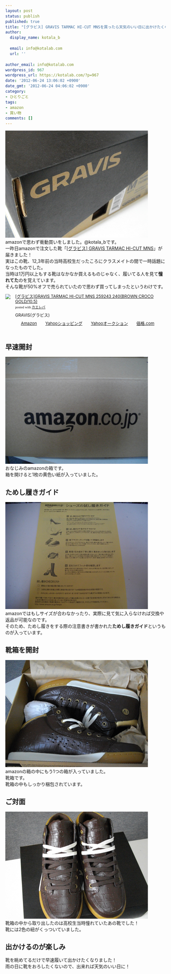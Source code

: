 ```yaml
---
layout: post
status: publish
published: true
title: "[グラビス] GRAVIS TARMAC HI-CUT MNSを買ったら天気のいい日に出かけたくなった！"
author:
  display_name: kotala_b

  email: info@kotalab.com
  url: ''

author_email: info@kotalab.com
wordpress_id: 967
wordpress_url: https://kotalab.com/?p=967
date: '2012-06-24 13:06:02 +0900'
date_gmt: '2012-06-24 04:06:02 +0900'
category:
- ひとりごと
tags:
- amazon
- 買い物
comments: []
---
```

<p><a href="/wp-content/uploads/shoes_120624_03.jpg" target="_blank"><img src="/wp-content/uploads/shoes_120624_03.jpg" alt="" title="shoes_120624_03" width="448" height="336" class="alignnone size-full wp-image-971" /></a><br />
amazonで思わず衝動買いをしました。@kotala_bです。<br />
一昨日amazonで注文した靴「<a href="https://www.amazon.co.jp/gp/search?keywords=GRAVIS%20TARMAC%20HI-CUT%20MNS&__mk_ja_JP=%83J%83%5E%83J%83i&tag=same-22" title="[グラビス]GRAVIS TARMAC HI-CUT MNS" target="_blank">[グラビス] GRAVIS TARMAC HI-CUT MNS</a>」が届きました！<br />
実はこの靴、12,3年前の当時高校生だったころにクラスメイトの間で一時話題になったものでした。<br />
当時は1万円以上もする靴はなかなか買えるものじゃなく、履いてる人を見て<strong>憧れてた</strong>のを覚えています。<br />
そんな靴が50%オフで売られていたので思わず買ってしまったというわけです。<br />
</p>
<!--more-->
<div class="kaerebalink-box" style="text-align:left;padding-bottom:20px;font-size:small;/zoom: 1;overflow: hidden;">
<div class="kaerebalink-image" style="float:left;margin:0 15px 10px 0;"><a href="https://www.amazon.co.jp/exec/obidos/ASIN/B005D5QBD2/same-22/ref=nosim/" rel="nofollow" target="_blank"><img src="https://images-fe.ssl-images-amazon.com/images/I/519RRBIGoxL._SL160_.jpg" style="border: none;" /></a></div>
<div class="kaerebalink-info" style="line-height:120%;/zoom: 1;overflow: hidden;">
<div class="kaerebalink-name" style="margin-bottom:10px;line-height:120%"><a href="https://www.amazon.co.jp/exec/obidos/ASIN/B005D5QBD2/same-22/ref=nosim/" rel="nofollow" target="_blank">[グラビス]GRAVIS TARMAC HI-CUT MNS 259243  240(BROWN CROCO GOLD/10.5)</a>
<div class="kaerebalink-powered-date" style="font-size:8pt;margin-top:5px;font-family:verdana;line-height:120%">posted with <a href="https://kaereba.com" target="_blank">カエレバ</a></div>
</div>
<div class="kaerebalink-detail" style="margin-bottom:5px;"> GRAVIS(グラビス)     </div>
<div class="kaerebalink-link1" style="margin-top:10px;">
<div class="shoplinkamazon" style="display:inline;margin-right:5px;background: url('https://img.yomereba.com/tam_k_01.gif') 0 0 no-repeat;padding: 2px 0 2px 18px;white-space: nowrap;"><a href="https://www.amazon.co.jp/gp/search?keywords=GRAVIS%20TARMAC%20HI-CUT%20MNS&__mk_ja_JP=%83J%83%5E%83J%83i&tag=same-22" rel="nofollow" target="_blank" title="アマゾン" >Amazon</a></div>
<div class="shoplinkyahoo" style="display:inline;margin-right:5px;background: url('https://img.yomereba.com/tam_k_01.gif') 0 -150px no-repeat;padding: 2px 0 2px 18px;white-space: nowrap;"><a href="https://ck.jp.ap.valuecommerce.com/servlet/referral?sid=2967684&pid=881116715&vc_url=http%3A%2F%2Fshopping.search.yahoo.co.jp%2Fsearch%3FuIv%3Don%26ei%3DUTF-8%26tab_ex%3Dcommerce%26slider%3D0%26va%3DGRAVIS%2520TARMAC%2520HI-CUT%2520MNS" target="_blank" title="Yahooショッピング" >Yahooショッピング</a></div>
<div class="shoplinkyahooAuc" style="display:inline;margin-right:5px;background: url('https://img.yomereba.com/tam_k_01.gif') 0 -150px no-repeat;padding: 2px 0 2px 18px;white-space: nowrap;"><a href="https://ck.jp.ap.valuecommerce.com/servlet/referral?sid=2967684&pid=881116707&vc_url=http%3A%2F%2Fauctions.search.yahoo.co.jp%2Fsearch%3Fvo%3D%26ve%3D%26auccat%3D0%26aucminprice%3D%26aucmaxprice%3D%26aucmin_bidorbuy_price%3D%26aucmax_bidorbuy_price%3D%26loc_cd%3D0%26abatch%3D0%26istatus%3D0%26filtered%3D1%26ei%3DUTF-8%26tab_ex%3Dcommerce%26va%3DGRAVIS%2520TARMAC%2520HI-CUT%2520MNS" target="_blank" title="Yahooオークション" >Yahooオークション</a></div>
<div class="shoplinkkakakucom" style="display:inline;margin-right:5px;background: url('https://img.yomereba.com/tam_k_02.gif') 0 -100px no-repeat;padding: 2px 0 2px 18px;white-space: nowrap;"><a href="https://kakaku.com/search_results/GRAVIS%20TARMAC%20HI-CUT%20MNS/" rel="nofollow" target="_blank" title="kakakucom" >価格.com</a></div>
</div>
</div>
</div>
<h2>早速開封</h2>
<p><a href="/wp-content/uploads/shoes_120624_01.jpg" target="_blank"><img src="/wp-content/uploads/shoes_120624_01.jpg" alt="" title="shoes_120624_01" width="448" height="336" class="alignnone size-full wp-image-969" /></a><br />
おなじみのamazonの箱です。<br />
箱を開けると1枚の黄色い紙が入っていました。</p>
<h2>ためし履きガイド</h2>
<p><a href="/wp-content/uploads/shoes_120624_02.jpg" target="_blank"><img src="/wp-content/uploads/shoes_120624_02.jpg" alt="" title="shoes_120624_02" width="448" height="336" class="alignnone size-full wp-image-970" /></a><br />
amazonではもしサイズが合わなかったり、実際に見て気に入らなければ交換や返品が可能なのです。<br />
そのため、ためし履きをする際の注意書きが書かれた<strong>ためし履きガイド</strong>というものが入っています。</p>
<h2>靴箱を開封</h2>
<p><a href="/wp-content/uploads/shoes_120624_04.jpg" target="_blank"><img src="/wp-content/uploads/shoes_120624_04.jpg" alt="" title="shoes_120624_04" width="448" height="336" class="alignnone size-full wp-image-972" /></a><br />
amazonの箱の中にもう1つの箱が入っていました。<br />
靴箱です。<br />
靴箱の中もしっかり梱包されています。</p>
<h2>ご対面</h2>
<p><a href="/wp-content/uploads/shoes_120624_05.jpg" target="_blank"><img src="/wp-content/uploads/shoes_120624_05.jpg" alt="" title="shoes_120624_05" width="448" height="336" class="alignnone size-full wp-image-968" /></a><br />
靴箱の中から取り出したのは高校生当時憧れていたあの靴でした！<br />
靴には2色の紐がくっついていました。</p>
<h2>出かけるのが楽しみ</h2>
<p>靴を眺めてるだけで早速履いて出かけたくなりました！<br />
雨の日に靴をおろしたくないので、出来れば天気のいい日に！</p>
